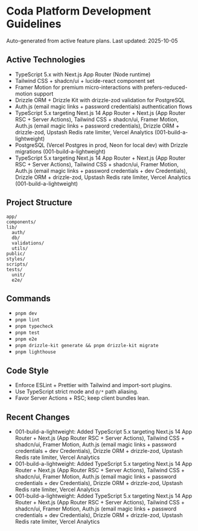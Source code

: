# Coda Platform Development Guidelines

Auto-generated from active feature plans. Last updated: 2025-10-05

## Active Technologies
- TypeScript 5.x with Next.js App Router (Node runtime)
- Tailwind CSS + shadcn/ui + lucide-react component set
- Framer Motion for premium micro-interactions with prefers-reduced-motion support
- Drizzle ORM + Drizzle Kit with drizzle-zod validation for PostgreSQL
- Auth.js (email magic links + password credentials) authentication flows
- TypeScript 5.x targeting Next.js 14 App Router + Next.js (App Router RSC + Server Actions), Tailwind CSS + shadcn/ui, Framer Motion, Auth.js (email magic links + password credentials), Drizzle ORM + drizzle-zod, Upstash Redis rate limiter, Vercel Analytics (001-build-a-lightweight)
- PostgreSQL (Vercel Postgres in prod, Neon for local dev) with Drizzle migrations (001-build-a-lightweight)
- TypeScript 5.x targeting Next.js 14 App Router + Next.js (App Router RSC + Server Actions), Tailwind CSS + shadcn/ui, Framer Motion, Auth.js (email magic links + password credentials + dev Credentials), Drizzle ORM + drizzle-zod, Upstash Redis rate limiter, Vercel Analytics (001-build-a-lightweight)

## Project Structure
```
app/
components/
lib/
  auth/
  db/
  validations/
  utils/
public/
styles/
scripts/
tests/
  unit/
  e2e/
```

## Commands
- `pnpm dev`
- `pnpm lint`
- `pnpm typecheck`
- `pnpm test`
- `pnpm e2e`
- `pnpm drizzle-kit generate && pnpm drizzle-kit migrate`
- `pnpm lighthouse`

## Code Style
- Enforce ESLint + Prettier with Tailwind and import-sort plugins.
- Use TypeScript strict mode and `@/*` path aliasing.
- Favor Server Actions + RSC; keep client bundles lean.

## Recent Changes
- 001-build-a-lightweight: Added TypeScript 5.x targeting Next.js 14 App Router + Next.js (App Router RSC + Server Actions), Tailwind CSS + shadcn/ui, Framer Motion, Auth.js (email magic links + password credentials + dev Credentials), Drizzle ORM + drizzle-zod, Upstash Redis rate limiter, Vercel Analytics
- 001-build-a-lightweight: Added TypeScript 5.x targeting Next.js 14 App Router + Next.js (App Router RSC + Server Actions), Tailwind CSS + shadcn/ui, Framer Motion, Auth.js (email magic links + password credentials + dev Credentials), Drizzle ORM + drizzle-zod, Upstash Redis rate limiter, Vercel Analytics
- 001-build-a-lightweight: Added TypeScript 5.x targeting Next.js 14 App Router + Next.js (App Router RSC + Server Actions), Tailwind CSS + shadcn/ui, Framer Motion, Auth.js (email magic links + password credentials + dev Credentials), Drizzle ORM + drizzle-zod, Upstash Redis rate limiter, Vercel Analytics

<!-- MANUAL ADDITIONS START -->
<!-- MANUAL ADDITIONS END -->
